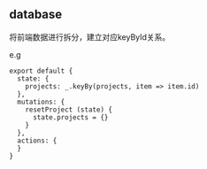## database
将前端数据进行拆分，建立对应keyById关系。

e.g
```
export default {
  state: {
    projects: _.keyBy(projects, item => item.id)
  },
  mutations: {
    resetProject (state) {
      state.projects = {}
    }
  },
  actions: {
  }
}
```
